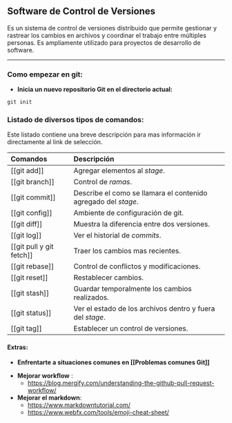 ## **Software de Control de Versiones**

Es un sistema de control de versiones distribuido que permite gestionar y rastrear los cambios en archivos y coordinar el trabajo entre múltiples personas. Es ampliamente utilizado para proyectos de desarrollo de software.

---
### Como empezar en git:
- **Inicia un nuevo repositorio Git en el directorio actual:**
```powershell
git init
```
### Listado de diversos tipos de comandos:
Este listado contiene una breve descripción para mas información ir directamente al link de selección.

| Comandos                 | Descripción                                                    |
|:------------------------ |:-------------------------------------------------------------- |
| [[git add]]              | Agregar elementos al _stage_.                                  |
| [[git branch]]           | Control de _ramas_.                                            |
| [[git commit]]           | Describe el como se llamara el contenido agregado del _stage_. |
| [[git config]]           | Ambiente de configuración de git.                              |
| [[git diff]]             | Muestra la diferencia entre dos versiones.                     |
| [[git log]]              | Ver el historial de _commits_.                                 |
| [[git pull y git fetch]] | Traer los cambios mas recientes.                               |
| [[git rebase]]           | Control de conflictos y modificaciones.                        |
| [[git reset]]            | Restablecer cambios.                                           |
| [[git stash]]            | Guardar temporalmente los cambios realizados.                  |
| [[git status]]           | Ver el estado de los archivos dentro y fuera del _stage_.      |
| [[git tag]]              | Establecer un control de versiones.                            |

#### Extras:
* **Enfrentarte a situaciones comunes en [[Problemas comunes Git]]**
- **Mejorar workflow** :
	- https://blog.mergify.com/understanding-the-github-pull-request-workflow/
- **Mejorar el markdown**:
	- https://www.markdowntutorial.com/
	- https://www.webfx.com/tools/emoji-cheat-sheet/





